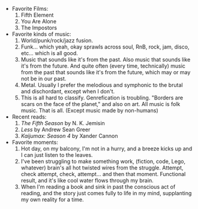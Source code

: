 * Favorite Films:
  1. Fifth Element
  2. You Are Alone
  3. The Impostors
* Favorite kinds of music:
  1. World/punk/rock/jazz fusion.
  2. Funk... which yeah, okay sprawls across soul, RnB, rock, jam, disco, etc... which is all good.
  3. Music that sounds like it's from the past. Also music that sounds like it's from the future. And quite often (every time, technically) music from the past that sounds like it's from the future, which may or may not be in our past.
  4. Metal. Usually I prefer the melodious and symphonic to the brutal and dischordant, except when I don't.
  5. This is all hard to classify. Genrefication is troubling. "Borders are scars on the face of the planet," and also on art. All music is folk music. That is all. (Except music made by non-humans)
* Recent reads:
  1. *The Fifth Season* by N. K. Jemisin
  2. *Less* by Andrew Sean Greer
  3. *Kaijumax: Season 4* by Xander Cannon
* Favorite moments:
  1. Hot day, on my balcony, I'm not in a hurry, and a breeze kicks up and I can just listen to the leaves.
  2. I've been struggling to make something work, (fiction, code, Lego, whatever) brain's all hot twisted wires from the struggle. Attempt, check attempt, check, attempt... and then that moment. Functional result, and it's like cool water flows through my brain.
  3. When I'm reading a book and sink in past the conscious act of reading, and the story just comes fully to life in my mind, supplanting my own reality for a time.
